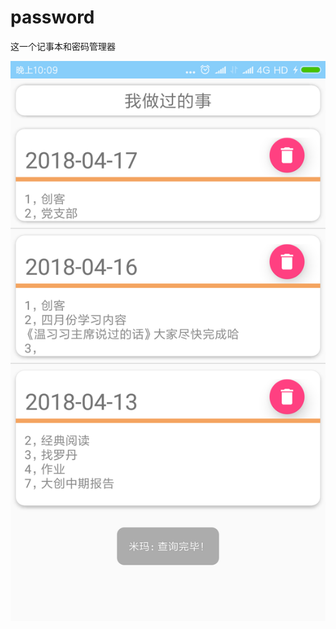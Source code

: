 # password
这一个记事本和密码管理器

![Image text](https://raw.githubusercontent.com/ygy-open/password/master/img-folder/Screenshot_2018-04-17-22-09-51-255_com.top.yuanop.png)



